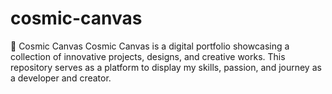 # cosmic-canvas
🌌 Cosmic Canvas  Cosmic Canvas is a digital portfolio showcasing a collection of innovative projects, designs, and creative works. This repository serves as a platform to display my skills, passion, and journey as a developer and creator.
